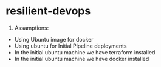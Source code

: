 # resilient-devops
1. Assamptions:
  - Using Ubuntu image for docker
  - Using ubuntu for Initial Pipeline deployments
  - In the initial ubuntu machine we have terraform installed
  - In the initial ubuntu machine we have docker installed

